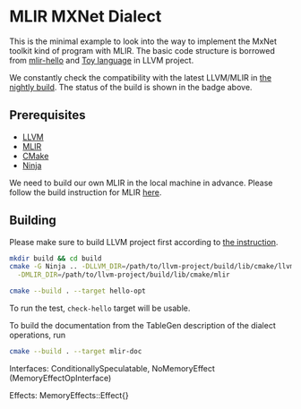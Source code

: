 # MLIR MXNet Dialect

This is the minimal example to look into the way to implement the MxNet toolkit kind of program with MLIR. The basic code structure is borrowed from [mlir-hello](https://github.com/Lewuathe/mlir-hello) and [Toy language](https://github.com/llvm/llvm-project/tree/main/mlir/examples/toy) in LLVM project.

We constantly check the compatibility with the latest LLVM/MLIR in [the nightly build](https://github.com/Lewuathe/mlir-hello/actions/workflows/nightly-build.yml). The status of the build is shown in the badge above.

## Prerequisites

* [LLVM](https://llvm.org/)
* [MLIR](https://mlir.llvm.org/)
* [CMake](https://cmake.org/)
* [Ninja](https://ninja-build.org/)

We need to build our own MLIR in the local machine in advance. Please follow the build instruction for MLIR [here](https://mlir.llvm.org/getting_started/). 

## Building

Please make sure to build LLVM project first according to [the instruction](https://mlir.llvm.org/getting_started/).

```sh
mkdir build && cd build
cmake -G Ninja .. -DLLVM_DIR=/path/to/llvm-project/build/lib/cmake/llvm \
  -DMLIR_DIR=/path/to/llvm-project/build/lib/cmake/mlir

cmake --build . --target hello-opt
```

To run the test, `check-hello` target will be usable.

To build the documentation from the TableGen description of the dialect operations, run
```sh
cmake --build . --target mlir-doc
```

Interfaces: ConditionallySpeculatable, NoMemoryEffect (MemoryEffectOpInterface)

Effects: MemoryEffects::Effect{}

